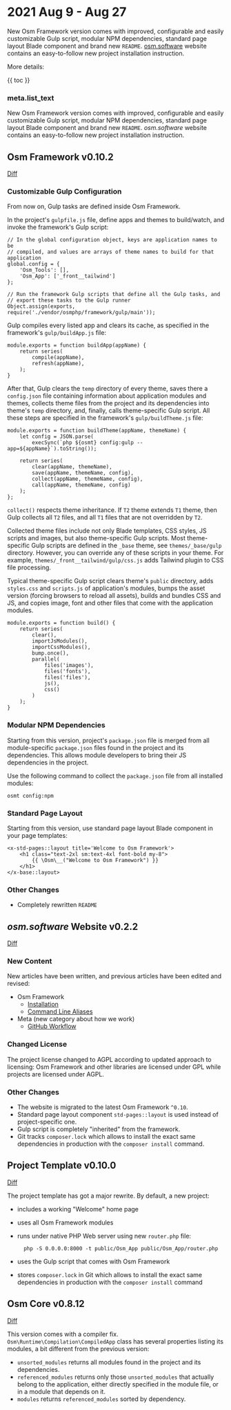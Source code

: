 # 2021 Aug 9 - Aug 27

New Osm Framework version comes with improved, configurable and easily customizable Gulp script, modular NPM dependencies, standard page layout Blade component and brand new `README`. [osm.software](https://osm.software/) website contains an easy-to-follow new project installation instruction.

More details:

{{ toc }}

### meta.list_text

New Osm Framework version comes with improved, configurable and easily
customizable Gulp script, modular NPM dependencies, standard page layout Blade
component and brand new `README`. *osm.software* website
contains an easy-to-follow new project installation instruction.

## Osm Framework v0.10.2

[Diff](https://github.com/osmphp/framework/compare/v0.9.3...v0.10.2)

### Customizable Gulp Configuration

From now on, Gulp tasks are defined inside Osm Framework. 

In the project's `gulpfile.js` file, define apps and themes to build/watch, and invoke the framework's Gulp script:

    // In the global configuration object, keys are application names to be
    // compiled, and values are arrays of theme names to build for that application
    global.config = {
        'Osm_Tools': [],
        'Osm_App': ['_front__tailwind']
    };
    
    // Run the framework Gulp scripts that define all the Gulp tasks, and
    // export these tasks to the Gulp runner
    Object.assign(exports, require('./vendor/osmphp/framework/gulp/main'));
 
Gulp compiles every listed app and clears its cache, as specified in the framework's `gulp/buildApp.js` file:

    module.exports = function buildApp(appName) {
        return series(
            compile(appName),
            refresh(appName),
        );
    }

After that, Gulp clears the `temp` directory of every theme, saves there a `config.json` file containing information about application modules and themes, collects theme files from the project and its dependencies into theme's `temp` directory, and, finally, calls theme-specific Gulp script. All these steps are specified in the framework's `gulp/buildTheme.js` file:

    module.exports = function buildTheme(appName, themeName) {
        let config = JSON.parse(
            execSync(`php ${osmt} config:gulp --app=${appName}`).toString());
    
        return series(
            clear(appName, themeName),
            save(appName, themeName, config),
            collect(appName, themeName, config),
            call(appName, themeName, config)
        );
    };

`collect()` respects theme inheritance. If `T2` theme extends `T1` theme, then Gulp collects all `T2` files, and all `T1` files that are not overridden by `T2`. 

Collected theme files include not only Blade templates, CSS styles, JS scripts and images, but also theme-specific Gulp scripts. Most theme-specific Gulp scripts are defined in the `_base` theme, see `themes/_base/gulp` directory. However, you can override any of these scripts in your theme. For example, `themes/_front__tailwind/gulp/css.js` adds Tailwind plugin to CSS file processing.

Typical theme-specific Gulp script clears theme's `public` directory, adds `styles.css` and `scripts.js` of application's modules, bumps the asset version (forcing browsers to reload all assets), builds and bundles CSS and JS, and copies image, font and other files that come with the application modules. 

    module.exports = function build() {
        return series(
            clear(),
            importJsModules(),
            importCssModules(),
            bump.once(),
            parallel(
                files('images'),
                files('fonts'),
                files('files'),
                js(),
                css()
            )
        );
    }

### Modular NPM Dependencies

Starting from this version, project's `package.json` file is merged from all module-specific `package.json` files found in the project and its dependencies. This allows module developers to bring their JS dependencies in the project.

Use the following command to collect the `package.json` file from all installed modules:

    osmt config:npm

### Standard Page Layout

Starting from this version, use standard page layout Blade component in your page templates:

    <x-std-pages::layout title='Welcome to Osm Framework'>
        <h1 class="text-2xl sm:text-4xl font-bold my-8">
            {{ \Osm\__("Welcome to Osm Framework") }}
        </h1>
    </x-base::layout>

### Other Changes

* Completely rewritten `README` 

## *osm.software* Website v0.2.2

[Diff](https://github.com/osmphp/osmsoftware-website/compare/v0.2.1...v0.2.2)

### New Content

New articles have been written, and previous articles have been edited and
revised:

* Osm Framework
    * [Installation](https://osm.software/blog/21/08/framework-installation.html) 
    * [Command Line Aliases](https://osm.software/blog/21/08/framework-command-line-aliases.html) 
* Meta (new category about how we work)
    * [GitHub Workflow](https://osm.software/blog/21/08/meta-github-workflow.html) 

### Changed License

The project license changed to AGPL according to updated approach to licensing: Osm Framework and other libraries are licensed under GPL while projects are licensed under AGPL.  

### Other Changes

* The website is migrated to the latest Osm Framework `^0.10`.
* Standard page layout component `std-pages::layout` is used instead of project-specific one.
* Gulp script is completely "inherited" from the framework.
* Git tracks `composer.lock` which allows to install the exact same dependencies in production with the `composer install` command. 

## Project Template v0.10.0

[Diff](https://github.com/osmphp/project/compare/v0.7...v0.10.0)

The project template has got a major rewrite. By default, a new project:

* includes a working "Welcome" home page
* uses all Osm Framework modules
* runs under native PHP Web server using new `router.php` file:

        php -S 0.0.0.0:8000 -t public/Osm_App public/Osm_App/router.php  

* uses the Gulp script that comes with Osm Framework
* stores `composer.lock` in Git which allows to install the exact same
  dependencies in production with the `composer install` command

## Osm Core v0.8.12

[Diff](https://github.com/osmphp/core/compare/v0.8.11...v0.8.12)

This version comes with a compiler fix. `Osm\Runtime\Compilation\CompiledApp` class has several properties listing its modules, a bit different from the previous version:

* `unsorted_modules` returns all modules found in the project and its dependencies.
* `referenced_modules` returns only those `unsorted_modules` that actually belong to the application, either directly specified in the module file, or in a module that depends on it.
* `modules` returns `referenced_modules` sorted by dependency.


